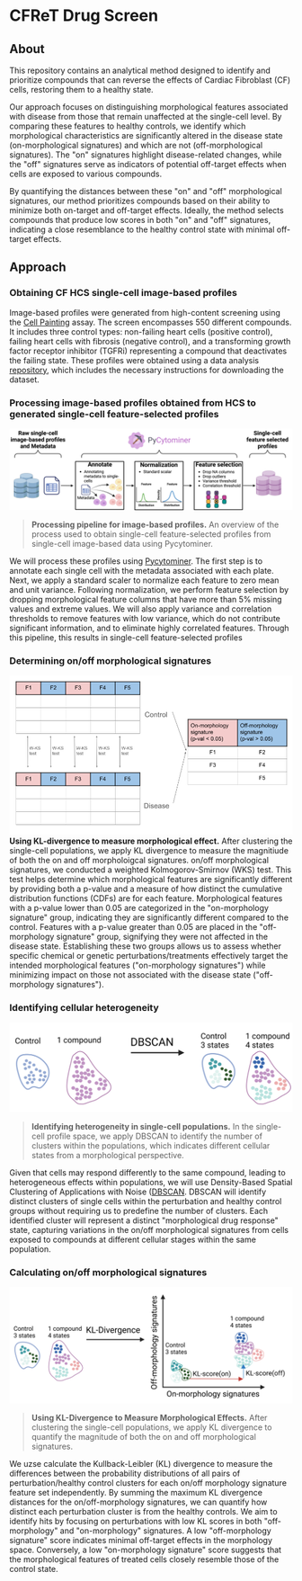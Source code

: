 # CFReT Drug Screen

## About

This repository contains an analytical method designed to identify and prioritize compounds that can reverse the effects of Cardiac Fibroblast (CF) cells, restoring them to a healthy state.

Our approach focuses on distinguishing morphological features associated with disease from those that remain unaffected at the single-cell level.
By comparing these features to healthy controls, we identify which morphological characteristics are significantly altered in the disease state (on-morphological signatures) and which are not (off-morphological signatures).
The "on" signatures highlight disease-related changes, while the "off" signatures serve as indicators of potential off-target effects when cells are exposed to various compounds.

By quantifying the distances between these "on" and "off" morphological signatures, our method prioritizes compounds based on their ability to minimize both on-target and off-target effects. 
Ideally, the method selects compounds that produce low scores in both "on" and "off" signatures, indicating a close resemblance to the healthy control state with minimal off-target effects.

## Approach

### Obtaining CF HCS single-cell image-based profiles

Image-based profiles were generated from high-content screening using the [Cell Painting](https://www.nature.com/articles/nprot.2016.105) assay.
The screen encompasses 550 different compounds.
It includes three control types: non-failing heart cells (positive control), failing heart cells with fibrosis (negative control), and a transforming growth factor receptor inhibitor (TGFRi) representing a compound that deactivates the failing state.
These profiles were obtained using a data analysis [repository](https://github.com/WayScience/targeted_fibrosis_drug_screen), which includes the necessary instructions for downloading the dataset.

### Processing image-based profiles obtained from HCS to generated single-cell feature-selected profiles

![img!](./figures/Image-based%20profiles.png)
> **Processing pipeline for image-based profiles.** An overview of the process used to obtain single-cell feature-selected profiles from single-cell image-based data using Pycytominer.

We will process these profiles using [Pycytominer](https://github.com/cytomining/pycytominer).
The first step is to annotate each single cell with the metadata associated with each plate.
Next, we apply a standard scaler to normalize each feature to zero mean and unit variance.
Following normalization, we perform feature selection by dropping morphological feature columns that have more than 5% missing values and extreme values.
We will also apply variance and correlation thresholds to remove features with low variance, which do not contribute significant information, and to eliminate highly correlated features.
Through this pipeline, this results in single-cell feature-selected profiles

### Determining on/off morphological signatures

![img](./figures/on-off_morphology_signatures.png)**Using KL-divergence to measure morphological effect.** After clustering the single-cell populations, we apply KL divergence to measure the magnitiude of both the on and off morpholoigcal signatures.  on/off morphological signatures, we conducted a weighted Kolmogorov-Smirnov (WKS) test.
This test helps determine which morphological features are significantly different by providing both a p-value and a measure of how distinct the cumulative distribution functions (CDFs) are for each feature.
Morphological features with a p-value lower than 0.05 are categorized in the "on-morphology signature" group, indicating they are significantly different compared to the control.
Features with a p-value greater than 0.05 are placed in the "off-morphology signature" group, signifying they were not affected in the disease state.
Establishing these two groups allows us to assess whether specific chemical or genetic perturbations/treatments effectively target the intended morphological features ("on-morphology signatures") while minimizing impact on those not associated with the disease state ("off-morphology signatures").

### Identifying cellular heterogeneity

![img](./figures/DBSCAN.png)
>**Identifying heterogeneity in single-cell populations.** In the single-cell profile space, we apply DBSCAN to identify the number of clusters within the populations, which indicates different cellular states from a morphological perspective.

Given that cells may respond differently to the same compound, leading to heterogeneous effects within populations, we will use Density-Based Spatial Clustering of Applications with Noise ([DBSCAN](https://scikit-learn.org/stable/modules/generated/sklearn.cluster.DBSCAN.html).
DBSCAN will identify distinct clusters of single cells within the perturbation and healthy control groups without requiring us to predefine the number of clusters.
Each identified cluster will represent a distinct "morphological drug response" state, capturing variations in the on/off morphological signatures from cells exposed to compounds at different cellular stages within the same population.

### Calculating on/off morphological signatures

![img](./figures/KL-div.png)
>**Using KL-Divergence to Measure Morphological Effects.** After clustering the single-cell populations, we apply KL divergence to quantify the magnitude of both the on and off morphological signatures.

We uzse calculate the Kullback-Leibler (KL) divergence to measure the differences between the probability distributions of all pairs of perturbation/healthy control clusters for each on/off morphology signature feature set independently.
By summing the maximum KL divergence distances for the on/off-morphology signatures, we can quantify how distinct each perturbation cluster is from the healthy controls.
We aim to identify hits by focusing on perturbations with low KL scores in both "off-morphology" and "on-morphology" signatures. A low "off-morphology signature" score indicates minimal off-target effects in the morphology space.
Conversely, a low "on-morphology signature" score suggests that the morphological features of treated cells closely resemble those of the control state.
